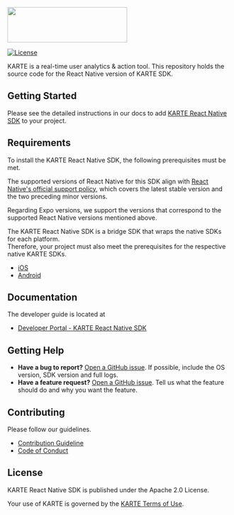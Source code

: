 <a href="https://karte.io"><img src="https://karte.io/assets/images/common/logo_black.svg" width="270" height="80"></img></a>


[![License](https://img.shields.io/badge/license-Apache%202-blue)](https://github.com/plaidev/karte-react-native/blob/master/LICENSE)

KARTE is a real-time user analytics & action tool.
This repository holds the source code for the React Native version of KARTE SDK.

## Getting Started
Please see the detailed instructions in our docs to add [KARTE React Native SDK](https://developers.karte.io/docs/react-native-sdk-v2) to your project.

## Requirements

To install the KARTE React Native SDK, the following prerequisites must be met.

The supported versions of React Native for this SDK align with [React Native's official support policy](https://github.com/reactwg/react-native-releases/blob/main/docs/support.md), which covers the latest stable version and the two preceding minor versions.

Regarding Expo versions, we support the versions that correspond to the supported React Native versions mentioned above.

The KARTE React Native SDK is a bridge SDK that wraps the native SDKs for each platform.  
Therefore, your project must also meet the prerequisites for the respective native KARTE SDKs.

- [iOS](https://developers.karte.io/docs/setup-ios-sdk-v2)
- [Android](https://developers.karte.io/docs/setup-android-sdk-v2)

## Documentation
The developer guide is located at
- [Developer Portal - KARTE React Native SDK](https://developers.karte.io/docs/react-native-sdk-v2)

## Getting Help
- **Have a bug to report?**
  [Open a GitHub issue](https://github.com/plaidev/karte-react-native/issues/new). If possible, include the OS version, SDK version and full logs.
- **Have a feature request?**
  [Open a GitHub issue](https://github.com/plaidev/karte-react-native/issues/new). Tell us what the feature should do and why you want the feature.

## Contributing

Please follow our guidelines.
 - [Contribution Guideline](https://github.com/plaidev/karte-react-native/blob/master/CONTRIBUTING.md)
 - [Code of Conduct](https://github.com/plaidev/karte-react-native/blob/master/CODE_OF_CONDUCT.md)

## License
KARTE React Native SDK is published under the Apache 2.0 License.

Your use of KARTE is governed by the [KARTE Terms of Use](https://karte.io/legal/terms-of-use-en.html).
